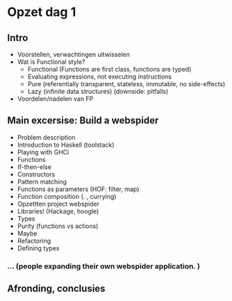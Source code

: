# Opzet dag 1

## Intro

- Voorstellen, verwachtingen uitwisselen
- Wat is Functional style?
  - Functional (Functions are first class, functions are typed)
  - Evaluating expressions, not executing instructions
  - Pure (referentially transparent, stateless, immutable, no side-effects)
  - Lazy (infinite data structures) (downside: pitfalls)
- Voordelen/nadelen van FP

## Main excersise: Build a webspider

- Problem description
- Introduction to Haskell (toolstack)
- Playing with GHCi
- Functions
- If-then-else
- Constructors
- Pattern matching
- Functions as parameters (HOF: filter, map)
- Function composition (. , currying)
- Opzettten project webspider
- Libraries! (Hackage, hoogle)
- Types
- Purity (functions vs actions)
- Maybe
- Refactoring
- Defining types

### ... (people expanding their own webspider application. )

## Afronding, conclusies
